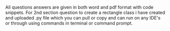 All questions answers are given in both word and pdf format with code snippets.
For 2nd section question to create a rectangle class i have created and uploaded .py file which you can pull or copy and can run on any IDE's or through using commands in terminal or command prompt.
